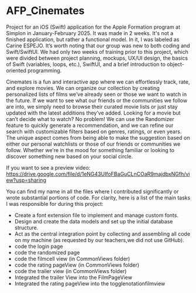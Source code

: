 # AFP_Cinemates
Project for an iOS (Swift) application for the Apple Formation program at Simplon in January-February 2025. It was made in 2 weeks. It's not a finished application, but rather a functional model. In it, I was labeled as Carine ESPEJO. It’s worth noting that our group was new to both coding and Swift/SwiftUI. We had only two weeks of training prior to this project, which were divided between project planning, mockups, UX/UI design, the basics of Swift (variables, loops, etc.), SwiftUI, and a brief introduction to object-oriented programming.

Cinemates is a fun and interactive app where we can effortlessly track, rate, and explore movies. We can organize our collection by creating personalized lists of films we’ve already seen or those we want to watch in the future. If we want to see what our friends or the communities we follow are into, we simply need to browse their curated movie lists or just stay updated with the latest additions they’ve added.
Looking for a movie but can’t decide what to watch? No problem! We can use the Randomizer feature to quickly generate a recommendation, and we can refine our search with customizable filters based on genres, ratings, or even years. The unique aspect comes from being able to make the suggestion based on either our personal watchlists or those of our friends or communities we follow. Whether we're in the mood for something familiar or looking to discover something new based on your social circle.

If you want to see a preview video: https://drive.google.com/file/d/1eNG43UIfoFBaGuCLnCOaR9majdbxNGfh/view?usp=sharing

You can find my name in all the files where I contributed significantly or wrote substantial portions of code. For clarity, here is a list of the main tasks I was responsible for during this project:
  - Create a font extension file to implement and manage custom fonts.
 - Design and create the data models and set up the initial database structure.
 - Act as the central integration point by collecting and assembling all code on my machine
   (as requested by our teachers,we did not use GitHub).
- code the login page
- code the randomized page
- code the filmcell view (in CommonViews folder)
- code the rating pageView (in CommonViews folder)
- code the trailer view (in CommonViews folder)
- Integrated the trailer View into the FilmPageView
- Integrated the rating pageView into the togglenotationfilmview 
